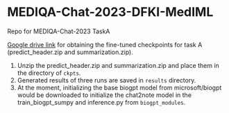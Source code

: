# MEDIQA-Chat-2023-DFKI-MedIML
Repo for MEDIQA-Chat-2023 TaskA

[Google drive link](https://drive.google.com/drive/folders/1soKGJLSmqZAvXK1fNTYJpS2U1xaKRANd?usp=sharing) for obtaining the fine-tuned checkpoints for task A (predict_header.zip and summarization.zip).

1. Unzip the predict_header.zip and summarization.zip and place them in the directory of `ckpts`. 
2. Generated results of three runs are saved in `results` directory.
3. At the moment, initializing the base biogpt model from microsoft/biogpt would be downloaded to initialize the chat2note model in the train_biogpt_sumpy and inference.py from `biogpt_modules`. 

